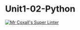 # Unit1-02-Python
[![Mr Coxall's Super Linter](https://github.com/ICS3U-C-Programming-JulienL/Unit1-02-Python/workflows/Mr%20Coxall's%20Super%20Linter/badge.svg)](https://github.com/ICS3U-C-Programming-JulienL/Unit1-02-Python/actions/)
